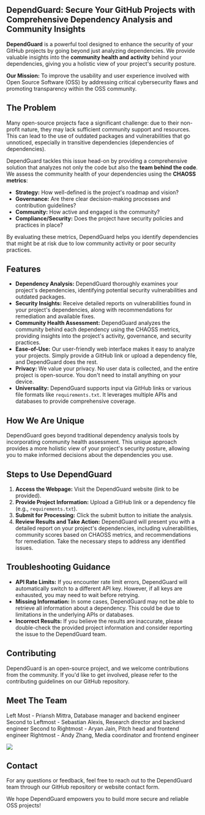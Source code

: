 ## DependGuard: Secure Your GitHub Projects with Comprehensive Dependency Analysis and Community Insights

**DependGuard** is a powerful tool designed to enhance the security of your GitHub projects by going beyond just analyzing dependencies. We provide valuable insights into the **community health and activity** behind your dependencies, giving you a holistic view of your project's security posture. 

**Our Mission:** To improve the usability and user experience involved with Open Source Software (OSS) by addressing critical cybersecurity flaws and promoting transparency within the OSS community.

## The Problem

Many open-source projects face a significant challenge: due to their non-profit nature, they may lack sufficient community support and resources. This can lead to the use of outdated packages and vulnerabilities that go unnoticed, especially in transitive dependencies (dependencies of dependencies). 

DependGuard tackles this issue head-on by providing a comprehensive solution that analyzes not only the code but also the **team behind the code**. We assess the community health of your dependencies using the **CHAOSS metrics**:

- **Strategy:** How well-defined is the project's roadmap and vision?
- **Governance:** Are there clear decision-making processes and contribution guidelines?
- **Community:** How active and engaged is the community?
- **Compliance/Security:** Does the project have security policies and practices in place?

By evaluating these metrics, DependGuard helps you identify dependencies that might be at risk due to low community activity or poor security practices.

## Features

- **Dependency Analysis:** DependGuard thoroughly examines your project's dependencies, identifying potential security vulnerabilities and outdated packages.
- **Security Insights:** Receive detailed reports on vulnerabilities found in your project's dependencies, along with recommendations for remediation and available fixes.
- **Community Health Assessment:** DependGuard analyzes the community behind each dependency using the CHAOSS metrics, providing insights into the project's activity, governance, and security practices.
- **Ease-of-Use:** Our user-friendly web interface makes it easy to analyze your projects. Simply provide a GitHub link or upload a dependency file, and DependGuard does the rest.
- **Privacy:** We value your privacy. No user data is collected, and the entire project is open-source. You don't need to install anything on your device.
- **Universality:** DependGuard supports input via GitHub links or various file formats like `requirements.txt`. It leverages multiple APIs and databases to provide comprehensive coverage.

## How We Are Unique

DependGuard goes beyond traditional dependency analysis tools by incorporating community health assessment. This unique approach provides a more holistic view of your project's security posture, allowing you to make informed decisions about the dependencies you use.

## Steps to Use DependGuard

1. **Access the Webpage:** Visit the DependGuard website (link to be provided).
2. **Provide Project Information:** Upload a GitHub link or a dependency file (e.g., `requirements.txt`).
3. **Submit for Processing:** Click the submit button to initiate the analysis.
4. **Review Results and Take Action:** DependGuard will present you with a detailed report on your project's dependencies, including vulnerabilities, community scores based on CHAOSS metrics, and recommendations for remediation. Take the necessary steps to address any identified issues.

## Troubleshooting Guidance

- **API Rate Limits:** If you encounter rate limit errors, DependGuard will automatically switch to a different API key. However, if all keys are exhausted, you may need to wait before retrying.
- **Missing Information:** In some cases, DependGuard may not be able to retrieve all information about a dependency. This could be due to limitations in the underlying APIs or databases.
- **Incorrect Results:** If you believe the results are inaccurate, please double-check the provided project information and consider reporting the issue to the DependGuard team.

## Contributing

DependGuard is an open-source project, and we welcome contributions from the community. If you'd like to get involved, please refer to the contributing guidelines on our GitHub repository.

## Meet The Team
Left Most - Priansh Mittra, Database manager and backend engineer
Second to Leftmost - Sebastian Alexis, Research director and backend engineer
Second to Rightmost - Aryan Jain, Pitch head and frontend engineer
Rightmost - Andy Zhang, Media coordinator and frontend engineer

![](https://cdn.discordapp.com/attachments/1203566081030094858/1221582275225850028/IMG_6726.jpg?ex=66131a26&is=6600a526&hm=6a89f05cb66cd89aee09fe19338536f31375fcbaa89f113ff0cbb787efea1a5b&)

## Contact

For any questions or feedback, feel free to reach out to the DependGuard team through our GitHub repository or website contact form.

We hope DependGuard empowers you to build more secure and reliable OSS projects!

